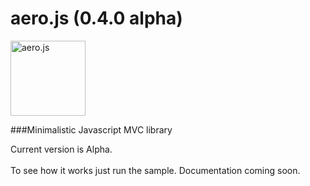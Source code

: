 aero.js (0.4.0 alpha)
====================

<img src="http://thibaud.bourgeois.free.fr/aerojs/img/aerojs.png" alt="aero.js" height="120px"/>

###Minimalistic Javascript MVC library

Current version is Alpha.
<br/><br/>
To see how it works just run the sample. Documentation coming soon.

